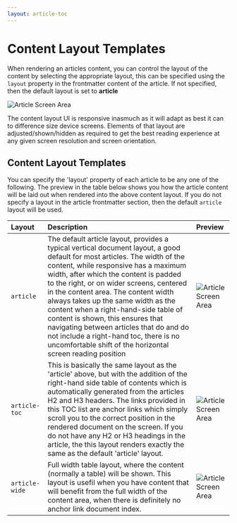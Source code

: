 ```yaml
---
layout: article-toc
---
```

# Content Layout Templates 

When rendering an articles content, you can control the layout of the content by selecting the appropriate 
layout, this can be specified using the `layout` property in the frontmatter content of the article.  If 
not specified, then the default layout is set to **article**

![Article Screen Area]( {{BASE_PATH}}/content/hdocbook/images/article-area.png )

The content layout UI is responsive inasmuch as it will adapt as best it can to difference size device screens. Elements of that layout are adjusted/shown/hidden as required to get the best reading experience at any given screen resolution and screen orientation. 

## Content Layout Templates

You can specify the 'layout' property of each article to be any one of the following. The preview in the table below shows you how the article content will be laid out when rendered into the above content layout.  If you do not specify a layout in the article frontmatter section, then the default `article` layout will be used. 

|Layout|Description|Preview|
|:---|:---|:---|
|<span style="white-space:nowrap;">`article`</span>|The default article layout, provides a typical vertical document layout, a good default for most articles.  The width of the content, while responsive has a maximum width, after which the content is padded to the right, or on wider screens, centered in the content area.  The content width always takes up the same width as the content when a right-hand-side table of content is shown, this ensures that navigating between articles that do and do not include a right-hand toc, there is no uncomfortable shift of the horizontal screen reading position|![Article Screen Area]( {{BASE_PATH}}/content/hdocbook/images/article_1.png)|
|<span style="white-space:nowrap;">`article-toc`</span>|This is basically the same layout as the 'article' above, but with the addition of the right-hand side table of contents which is automatically generated from the articles H2 and H3 headers.  The links provided in this TOC list are anchor links which simply scroll you to the correct position in the rendered document on the screen.  If you do not have any H2 or H3 headings in the article, the this layout renders exactly the same as the default 'article' layout.|![Article Screen Area]( {{BASE_PATH}}/content/hdocbook/images/article-toc_1.png )|
|<span style="white-space:nowrap;">`article-wide`<span>|Full width table layout, where the content (normally a table) will be shown. This layout is usefil when you have content that will benefit from the full width of the content area, when there is definitely no anchor link document index.|![Article Screen Area]( {{BASE_PATH}}/content/hdocbook/images/article-wide_1.png ) |